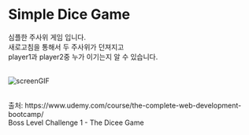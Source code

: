 # Simple Dice Game

심플한 주사위 게임 입니다. <br>
새로고침을 통해서 두 주사위가 던져지고 <br>
player1과 player2중 누가 이기는지 알 수 있습니다. <br> <br>

![screenGIF](https://user-images.githubusercontent.com/38302831/231400105-e980bcf2-14e7-41c0-b572-fd8b48a7faf8.gif)

<br>
출처: https://www.udemy.com/course/the-complete-web-development-bootcamp/
<br>
Boss Level Challenge 1 - The Dicee Game
